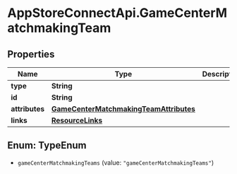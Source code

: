 # AppStoreConnectApi.GameCenterMatchmakingTeam

## Properties

Name | Type | Description | Notes
------------ | ------------- | ------------- | -------------
**type** | **String** |  | 
**id** | **String** |  | 
**attributes** | [**GameCenterMatchmakingTeamAttributes**](GameCenterMatchmakingTeamAttributes.md) |  | [optional] 
**links** | [**ResourceLinks**](ResourceLinks.md) |  | [optional] 



## Enum: TypeEnum


* `gameCenterMatchmakingTeams` (value: `"gameCenterMatchmakingTeams"`)




